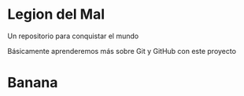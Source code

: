 # Legion del Mal

Un repositorio para conquistar el mundo

Básicamente aprenderemos más sobre Git y GitHub con este proyecto

# Banana
